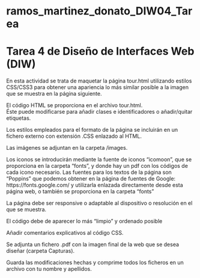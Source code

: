 # ramos_martinez_donato_DIW04_Tarea

<h1>Tarea 4 de Diseño de Interfaces Web (DIW)</h1>

<p>En esta actividad se trata de maquetar la página tour.html utilizando estilos CSS/CSS3 para 
obtener una apariencia lo más similar posible a la imagen que se muestra en la página 
siguiente.</p>
<p>El código HTML se proporciona en el archivo tour.html.<br/> 
Éste puede modificarse para añadir clases e identificadores o añadir/quitar etiquetas.
</p>
<p>Los estilos empleados para el formato de la página se incluirán en un fichero externo con 
extensión .CSS enlazado al HTML.</p>
<p>Las imágenes se adjuntan en la carpeta /images.</p>
<p>Los iconos se introducirán mediante la fuente de iconos “icomoon”, que se proporciona en la 
carpeta “fonts”, y donde hay un pdf con los códigos de cada icono necesario.
Las fuentes para los textos de la página son “Poppins” que podemos obtener en la página de 
fuentes de Google: https://fonts.google.com/ y utilizarla enlazada directamente desde esta 
página web, o también se proporciona en la carpeta “fonts”</p>
<p>La página debe ser responsive o adaptable al dispositivo o resolución en el que se muestra.</p>
<p>El código debe de aparecer lo más “limpio” y ordenado posible</p>
<p>Añadir comentarios explicativos al código CSS.</p>
<p>Se adjunta un fichero .pdf con la imagen final de la web que se desea diseñar (carpeta 
Capturas).
</p>
<p>Guarda las modificaciones hechas y comprime todos los ficheros en un archivo con tu nombre 
y apellidos.
</p>
